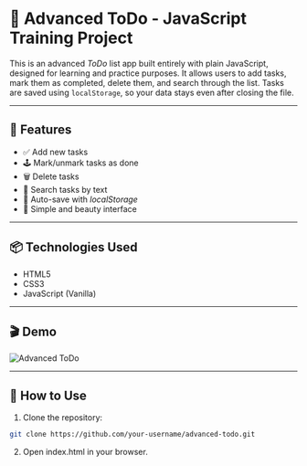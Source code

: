 # 📝 Advanced ToDo - JavaScript Training Project

This is an advanced *ToDo* list app built entirely with plain JavaScript, designed for learning and practice purposes. It allows users to add tasks, mark them as completed, delete them, and search through the list. Tasks are saved using `localStorage`, so your data stays even after closing the file.

---

## 🔧 Features

- ✅ Add new tasks
- 🕹️ Mark/unmark tasks as done
- 🗑️ Delete tasks
- 🔎 Search tasks by text
- 💾 Auto-save with *localStorage*
- 📱 Simple and beauty interface

---

## 📦 Technologies Used

- HTML5  
- CSS3  
- JavaScript (Vanilla)

---

## 🎬 Demo

![Advanced ToDo](.demo.gif)

---

## 🚀 How to Use

1. Clone the repository:
```bash
git clone https://github.com/your-username/advanced-todo.git
```
2. Open index.html in your browser.


